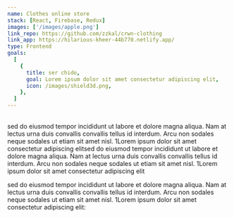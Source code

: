 ```yaml
---
name: Clothes online store
stack: [React, Firebase, Redux]
images: ['/images/apple.png']
link_repo: https://github.com/zzkal/crwn-clothing
link_app: https://hilarious-kheer-44b770.netlify.app/
type: Frontend
goals:
  [
    {
      title: ser chido,
      goal: Lorem ipsum dolor sit amet consectetur adipiscing elit,
      icon: /images/shield3d.png,
    },
  ]
---
```


</br>
sed do eiusmod tempor incididunt ut labore et dolore magna aliqua. Nam at lectus urna duis convallis convallis tellus id interdum. Arcu non sodales neque sodales ut etiam sit amet nisl. 1Lorem ipsum dolor sit amet consectetur adipiscing elitsed do eiusmod tempor incididunt ut labore et dolore magna aliqua. Nam at lectus urna duis convallis convallis tellus id interdum. Arcu non sodales neque sodales ut etiam sit amet nisl. 1Lorem ipsum dolor sit amet consectetur adipiscing elit

sed do eiusmod tempor incididunt ut labore et dolore magna aliqua. Nam at lectus urna duis convallis convallis tellus id interdum. Arcu non sodales neque sodales ut etiam sit amet nisl.
1Lorem ipsum dolor sit amet consectetur adipiscing elit:
